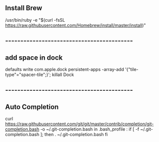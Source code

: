 
## Install Brew
/usr/bin/ruby -e "$(curl -fsSL https://raw.githubusercontent.com/Homebrew/install/master/install)"

## ------------------------------------------
## add space in dock
defaults write com.apple.dock persistent-apps -array-add '{"tile-type"="spacer-tile";}'; killall Dock

## ------------------------------------------
## Auto Completion
curl https://raw.githubusercontent.com/git/git/master/contrib/completion/git-completion.bash -o ~/.git-completion.bash
in .bash_profile : 
		if [ -f ~/.git-completion.bash ]; then
		  . ~/.git-completion.bash
		fi
